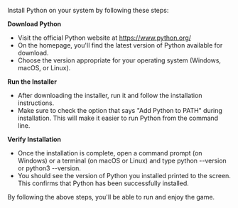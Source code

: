 Install Python on your system by following these steps:

**Download Python**
- Visit the official Python website at https://www.python.org/
- On the homepage, you'll find the latest version of Python available for download.
- Choose the version appropriate for your operating system (Windows, macOS, or Linux).

**Run the Installer**
- After downloading the installer, run it and follow the installation instructions.
- Make sure to check the option that says "Add Python to PATH" during installation. This will make it easier to run Python from the command line.

**Verify Installation**
- Once the installation is complete, open a command prompt (on Windows) or a terminal (on macOS or Linux) and type python --version or python3 --version.
- You should see the version of Python you installed printed to the screen. This confirms that Python has been successfully installed.


By following the above steps, you'll be able to run and enjoy the game.
